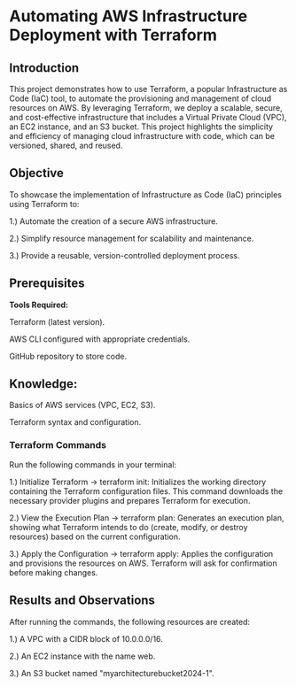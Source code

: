   # **Automating AWS Infrastructure Deployment with Terraform**

## Introduction
  
This project demonstrates how to use Terraform, a popular Infrastructure as Code (IaC) tool, to automate the provisioning and management of cloud resources on AWS. By leveraging Terraform, we deploy a scalable, secure, and cost-effective infrastructure that includes a Virtual Private Cloud (VPC), an EC2 instance, and an S3 bucket. This project highlights the simplicity and efficiency of managing cloud infrastructure with code, which can be versioned, shared, and reused.

## Objective
  
To showcase the implementation of Infrastructure as Code (IaC) principles using Terraform to:

1.) Automate the creation of a secure AWS infrastructure.

2.) Simplify resource management for scalability and maintenance.

3.) Provide a reusable, version-controlled deployment process.

## Prerequisites
  
**Tools Required:**

Terraform (latest version).

AWS CLI configured with appropriate credentials.

GitHub repository to store code.

## Knowledge:

Basics of AWS services (VPC, EC2, S3).

Terraform syntax and configuration.

### Terraform Commands

Run the following commands in your terminal:

1.) Initialize Terraform -> 
    terraform init: Initializes the working directory containing the Terraform configuration files. This command downloads the necessary provider plugins and prepares Terraform for execution.

2.) View the Execution Plan -> 
    terraform plan: Generates an execution plan, showing what Terraform intends to do (create, modify, or destroy resources) based on the current configuration.

3.) Apply the Configuration -> 
    terraform apply: Applies the configuration and provisions the resources on AWS. Terraform will ask for confirmation before making changes.

## Results and Observations

After running the commands, the following resources are created:

1.) A VPC with a CIDR block of 10.0.0.0/16.

2.) An EC2 instance with the name web.

3.) An S3 bucket named "myarchitecturebucket2024-1".
